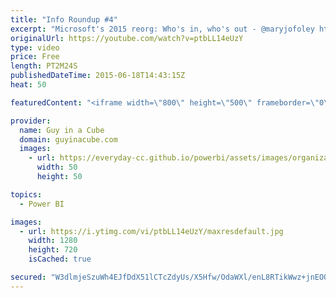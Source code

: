 ```yaml
---
title: "Info Roundup #4"
excerpt: "Microsoft's 2015 reorg: Who's in, who's out - @maryjofoley http://www.zdnet.com/article/microsofts-2015-reorg-whos-in-whos-out/  Analyze and Monitor your SweetIQ Data with Power BI http://blogs.msdn.com/b/powerbi/archive/2015/06/16/analyze-and-monitor-your-sweetiq-data-with-power-bi.aspx  We’re on for"
originalUrl: https://youtube.com/watch?v=ptbLL14eUzY
type: video
price: Free
length: PT2M24S
publishedDateTime: 2015-06-18T14:43:15Z
heat: 50

featuredContent: "<iframe width=\"800\" height=\"500\" frameborder=\"0\" src=\"https://www.youtube.com/embed/ptbLL14eUzY\" allow=\"accelerometer; autoplay; encrypted-media; gyroscope; picture-in-picture\" allowfullscreen></iframe>"

provider:
  name: Guy in a Cube
  domain: guyinacube.com
  images:
    - url: https://everyday-cc.github.io/powerbi/assets/images/organizations/guyinacube.com-50x50.jpg
      width: 50
      height: 50

topics:
  - Power BI

images:
  - url: https://i.ytimg.com/vi/ptbLL14eUzY/maxresdefault.jpg
    width: 1280
    height: 720
    isCached: true

secured: "W3dlmjeSzuWh4EJfDdX51lCTcZdyUs/X5Hfw/OdaWXl/enL8RTikWwz+jnEOQCZRXg7L2OvjR9lBUfpb0EYYppxdDY8dHfwFjN4psIlpgBd/IGACbaTfSBQ+J251KI2wkdrPxuY79VSJO60MJwBJM4Ir48VmuiIcOUyoDxeLjWM/p5KdkFvxg45tbpSCY8noRAl3MyONn9FcmSKplKXHltbNtMMAhdfwyW7S7POocey0U3IS+Wz8RiPGNIxE9/++GZusE2k8GsaHjEmXWgEWl6L1Adphym8YwJgoRcKvotyG+CQ2DaOxmUcYD1BVwbisWZWu5AT1mVe40JrWh8c5SAr9ba6kgxTp24xl2QFJvLPpbPYpkZbZe+cOAY9JvV1XYcapfj56cGvPLhbG0mTtDt1HaNR4LpZ2v7/odMcJg+4=;pPsQEu9x1EpjOOJQShHuaw=="
---
```


